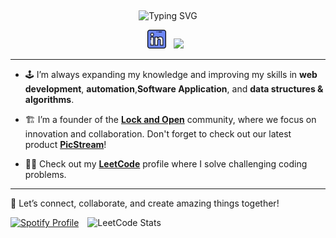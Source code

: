 &nbsp;<div align="center">
![Typing SVG](https://readme-typing-svg.demolab.com?font=VT323&size=50&letterSpacing=100&duration=3000&pause=&color=00F7D3&background=A717FF&center=true&vCenter=true&multiline=true&width=800&height=200&lines=+%F0%9F%91%8B+Welcome+to+my+GitHub!+I'm+Asif%2C+;++++a+tech-enthusiastic+developer;+;+)
</div>
<div align='center'>
  <p align='center'>
    <a href="https://www.linkedin.com/in/mohamed-asif-a5856817b/"><img height="30" src="https://raw.githubusercontent.com/8bithemant/8bithemant/master/linkedin.png?raw=true"></a>&nbsp;&nbsp;
    <a href="mailto:maasifar@gmail.com"><img height="30" src="https://th.bing.com/th/id/OIP.9sT4UWsRfFiy6vPydv3_-QHaHO?pid=ImgDet&rs=1"></a>&nbsp;&nbsp;
  </p>
</div>


---
- 🕹️  I’m always expanding my knowledge and improving my skills in **web development**, **automation**,**Software Application**, and **data structures & algorithms**.
  
- 🏗️ I’m a founder of the **[Lock and Open](https://lockandopen.in)** community, where we focus on innovation and collaboration. Don't forget to check out our latest product **[PicStream](https://lockandopen.in)**!
  
- 🧑‍💻 Check out my **[LeetCode](https://leetcode.com/u/Asifar/)** profile where I solve challenging coding problems.


---

🚀 Let’s connect, collaborate, and create amazing things together!


<div style="display: inline-block; margin-right: 10px;">
  <a href="https://spotify-github-profile.kittinanx.com/api/view?uid=31c5edh5ngs7mwtm3iqdmett6xje&redirect=true">
    <img src="https://spotify-github-profile.kittinanx.com/api/view?uid=31c5edh5ngs7mwtm3iqdmett6xje&cover_image=true&theme=default&show_offline=false&background_color=c3d733&interchange=false&bar_color=53b14f&bar_color_cover=false" alt="Spotify Profile" />
  </a>
</div>

<div style="display: inline-block;">
  <img src="https://leetcard.jacoblin.cool/Asifar?theme=radical&font=Stylish&ext=heatmap" alt="LeetCode Stats" />
</div>




<!--
**MohamedAsifS/MohamedAsifS** is a ✨ _special_ ✨ repository because its `README.md` (this file) appears on your GitHub profile.

Here are some ideas to get you started:

- 🔭 I’m currently working on ...
- 🌱 I’m currently learning ...
- 👯 I’m looking to collaborate on ...
- 🤔 I’m looking for help with ...
- 💬 Ask me about ...
- 📫 How to reach me: ...
- 😄 Pronouns: ...
- ⚡ Fun fact: ...
-->
